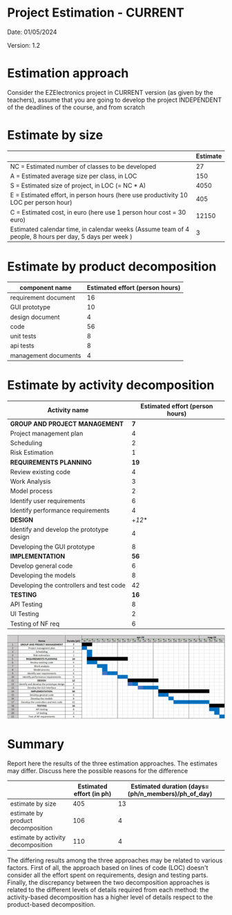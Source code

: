 # Project Estimation - CURRENT

Date: 01/05/2024

Version: 1.2

# Estimation approach

Consider the EZElectronics  project in CURRENT version (as given by the teachers), assume that you are going to develop the project INDEPENDENT of the deadlines of the course, and from scratch

# Estimate by size

|             | Estimate                        |
| ----------- | ------------------------------- |  
| NC =  Estimated number of classes to be developed   |    27  |
|  A = Estimated average size per class, in LOC       |       150 |
| S = Estimated size of project, in LOC (= NC * A) | 4050 |
| E = Estimated effort, in person hours (here use productivity 10 LOC per person hour)  |     405  |
| C = Estimated cost, in euro (here use 1 person hour cost = 30 euro) | 12150 |
| Estimated calendar time, in calendar weeks (Assume team of 4 people, 8 hours per day, 5 days per week ) | 3 |

# Estimate by product decomposition

|         component name    | Estimated effort (person hours)   |
| ----------- | -------------|
|requirement document    | 16 |
| GUI prototype |10|
|design document |4|
|code |56|
| unit tests | 8 |
| api tests |8|
| management documents  |4|

# Estimate by activity decomposition

|         Activity name    | Estimated effort (person hours)   |
| ----------- | ------------------------------- |
| **GROUP AND PROJECT MANAGEMENT** | **7** |
| Project management plan | 4 |
| Scheduling | 2 |
| Risk Estimation | 1 |
| **REQUIREMENTS PLANNING** | **19** |
| Review existing code | 4 |
| Work Analysis | 3 |
| Model process | 2 |
| Identify user requirements |  6 |
| Identify performance requirements |  4 |
| **DESIGN** | +*12** |
| Identify and develop the prototype design | 4 |
|Developing the GUI prototype | 8 |
| **IMPLEMENTATION**| **56** |
| Develop general code | 6 |
| Developing the models | 8|
| Developing the controllers and test code | 42 |
| **TESTING** | **16** |
| API Testing | 8 |
| UI Testing | 2 |
| Testing of NF req | 6 |

![Gantt diagramm](images/diagram/GanttDiagram-v1.0.jpg)

# Summary

Report here the results of the three estimation approaches. The  estimates may differ. Discuss here the possible reasons for the difference

|             | Estimated effort (in ph)      |   Estimated duration (days=(ph/n_members)/ph_of_day) |
| ----------- | --------- | ---------------|
| estimate by size | 405 | 13 |
| estimate by product decomposition | 106 | 4 |
| estimate by activity decomposition | 110 | 4 |

The differing results among the three approaches may be related to various factors.
First of all, the approach based on lines of code (LOC) doesn't consider all the effort spent on requirements, design and testing parts.
Finally, the discrepancy between the two decomposition approaches is related to the different levels of details required from each method: the activity-based decomposition has a higher level of details respect to the product-based decomposition.
